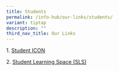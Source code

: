 ```yaml
---
title: Students
permalink: /info-hub/our-links/students/
variant: tiptap
description: ""
third_nav_title: Our Links
---
```

<p>1.&nbsp;<a href="https://workspace.google.com/dashboard" rel="noopener noreferrer nofollow" target="_blank">Student ICON</a>
</p>
<p>2.&nbsp;<a href="https://vle.learning.moe.edu.sg/login" rel="noopener noreferrer nofollow" target="_blank">Student Learning Space (SLS)</a>
</p>